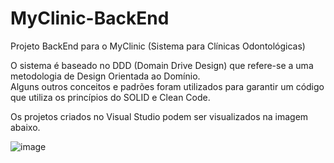 # MyClinic-BackEnd

Projeto BackEnd para o MyClinic (Sistema para Clínicas Odontológicas)

O sistema é baseado no DDD (Domain Drive Design) que refere-se a uma metodologia de Design Orientada ao Domínio.  
Alguns outros conceitos e padrões foram utilizados para garantir um código que utiliza os princípios do SOLID e Clean Code.
  
Os projetos criados no Visual Studio podem ser visualizados na imagem abaixo.  

![image](https://user-images.githubusercontent.com/30643035/65826514-79329880-e254-11e9-9aca-0830aaee883e.png)
